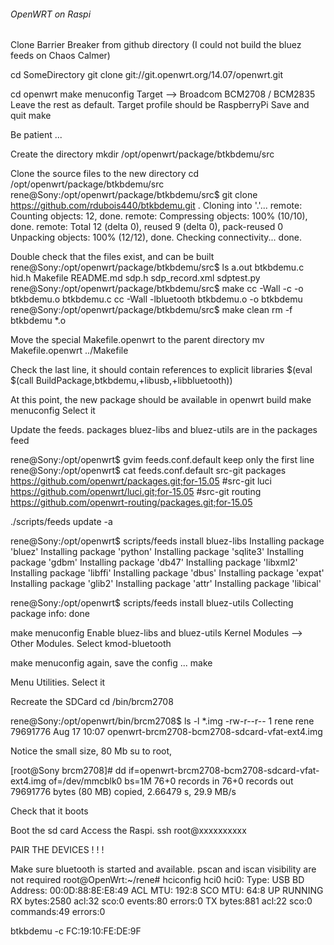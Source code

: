 ######  OpenWRT on Raspi

Clone Barrier Breaker from github directory
(I could not build the bluez feeds on Chaos Calmer)

cd SomeDirectory
git clone git://git.openwrt.org/14.07/openwrt.git

cd openwrt
make menuconfig
Target --> Broadcom BCM2708 / BCM2835
Leave the rest as default. Target profile should be RaspberryPi
Save and quit
make

Be patient ...

Create the directory
mkdir /opt/openwrt/package/btkbdemu/src

Clone the source files to the new directory
cd /opt/openwrt/package/btkbdemu/src
rene@Sony:/opt/openwrt/package/btkbdemu/src$ git clone https://github.com/rdubois440/btkbdemu.git .
Cloning into '.'...
remote: Counting objects: 12, done.
remote: Compressing objects: 100% (10/10), done.
remote: Total 12 (delta 0), reused 9 (delta 0), pack-reused 0
Unpacking objects: 100% (12/12), done.
Checking connectivity... done.



Double check that the files exist, and can be built
rene@Sony:/opt/openwrt/package/btkbdemu/src$ ls
a.out  btkbdemu.c  hid.h  Makefile  README.md  sdp.h  sdp_record.xml  sdptest.py
rene@Sony:/opt/openwrt/package/btkbdemu/src$ make 
cc -Wall   -c -o btkbdemu.o btkbdemu.c
cc -Wall -lbluetooth btkbdemu.o  -o btkbdemu 
rene@Sony:/opt/openwrt/package/btkbdemu/src$ make clean
rm -f btkbdemu  *.o 

Move the special Makefile.openwrt to the parent directory
mv Makefile.openwrt ../Makefile

Check the last line, it should contain references to explicit libraries
$(eval $(call BuildPackage,btkbdemu,+libusb,+libbluetooth))


At this point, the new package should be available in openwrt build
make menuconfig
Select it

Update the feeds. packages bluez-libs and bluez-utils are in the packages feed

rene@Sony:/opt/openwrt$ gvim feeds.conf.default 
keep only the first line
rene@Sony:/opt/openwrt$ cat feeds.conf.default 
src-git packages https://github.com/openwrt/packages.git;for-15.05
#src-git luci https://github.com/openwrt/luci.git;for-15.05
#src-git routing https://github.com/openwrt-routing/packages.git;for-15.05

./scripts/feeds update -a

rene@Sony:/opt/openwrt$ scripts/feeds install bluez-libs
Installing package 'bluez'
Installing package 'python'
Installing package 'sqlite3'
Installing package 'gdbm'
Installing package 'db47'
Installing package 'libxml2'
Installing package 'libffi'
Installing package 'dbus'
Installing package 'expat'
Installing package 'glib2'
Installing package 'attr'
Installing package 'libical'

rene@Sony:/opt/openwrt$ scripts/feeds install bluez-utils
Collecting package info: done


make menuconfig
Enable bluez-libs and bluez-utils
Kernel Modules --> Other Modules. Select kmod-bluetooth 

make menuconfig again, save the config ...
make

Menu Utilities. Select it

Recreate the SDCard
cd /bin/brcm2708

rene@Sony:/opt/openwrt/bin/brcm2708$ ls -l *.img
-rw-r--r-- 1 rene rene 79691776 Aug 17 10:07 openwrt-brcm2708-bcm2708-sdcard-vfat-ext4.img

Notice the small size, 80 Mb
su to root, 


[root@Sony brcm2708]# dd if=openwrt-brcm2708-bcm2708-sdcard-vfat-ext4.img of=/dev/mmcblk0 bs=1M
76+0 records in
76+0 records out
79691776 bytes (80 MB) copied, 2.66479 s, 29.9 MB/s

Check that it boots 


Boot the sd card
Access the Raspi. 
ssh root@xxxxxxxxxx


PAIR THE DEVICES ! ! !

Make sure bluetooth is started and available. pscan and iscan visibility are not required
root@OpenWrt:~/rene# hciconfig hci0
hci0:   Type: USB
        BD Address: 00:0D:88:8E:E8:49 ACL MTU: 192:8 SCO MTU: 64:8
        UP RUNNING 
        RX bytes:2580 acl:32 sco:0 events:80 errors:0
        TX bytes:881 acl:22 sco:0 commands:49 errors:0



btkbdemu -c FC:19:10:FE:DE:9F


